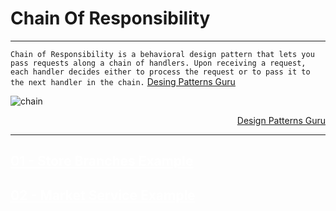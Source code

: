 # Chain Of Responsibility
---

`Chain of Responsibility is a behavioral design pattern that lets you pass requests along a chain of handlers. Upon receiving a request, each handler decides either to process the request or to pass it to the next handler in the chain.` [Desing Patterns Guru](https://refactoring.guru/design-patterns/chain-of-responsibility)


![chain](https://refactoring.guru/images/patterns/diagrams/chain-of-responsibility/structure-2x.png)

<div align="right">

[Design Patterns Guru](https://refactoring.guru/design-patterns/chain-of-responsibility)

</div>

---

## <a href="./01-example-storeBranches" style="color:white;">01 - Store Branches Example</a>

## <a href="./02-example-marketService" style="color:white;">02 - Market Service Example</a>